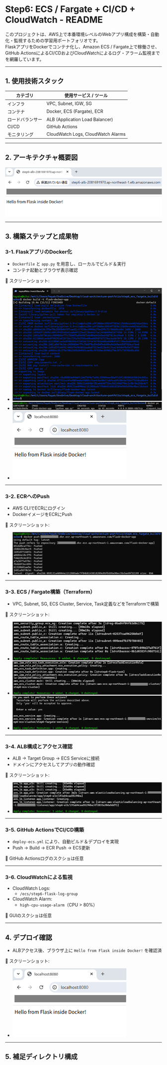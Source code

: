 # Step6: ECS / Fargate + CI/CD + CloudWatch - README

このプロジェクトは、AWS上で本番環境レベルのWebアプリ構成を構築・自動化・監視するための学習用ポートフォリオです。  
FlaskアプリをDockerでコンテナ化し、Amazon ECS / Fargate上で稼働させ、GitHub ActionsによるCI/CDおよびCloudWatchによるログ・アラーム監視までを網羅しています。

---

## 1. 使用技術スタック

| カテゴリ     | 使用サービス / ツール                    |
|------------|----------------------------------------|
| インフラ     | VPC, Subnet, IGW, SG                   |
| コンテナ     | Docker, ECS (Fargate), ECR             |
| ロードバランサー | ALB (Application Load Balancer)      |
| CI/CD      | GitHub Actions                          |
| モニタリング | CloudWatch Logs, CloudWatch Alarms     |

---

## 2. アーキテクチャ概要図

![step6_final_result](step6_final_result.png)

---

## 3. 構築ステップと成果物

### 3-1. FlaskアプリのDocker化

- `Dockerfile` と `app.py` を用意し、ローカルでビルド＆実行
- コンテナ起動とブラウザ表示確認

📸 スクリーンショット:
- ![docker build](step6_docker_build.png)
- ![docker run](step6_docker_run.png)
- ![ブラウザ表示確認](step6_browser_access.png)

---

### 3-2. ECRへのPush

- AWS CLIでECRにログイン
- DockerイメージをECRにPush

📸 スクリーンショット:
- ![ECR Push](step6_ecr_push.png)

---

### 3-3. ECS / Fargate構築（Terraform）

- VPC, Subnet, SG, ECS Cluster, Service, Task定義などをTerraformで構築

📸 スクリーンショット:
- ![VPC + SG](step6_ecs_vpc_sg.png)
- ![ECS Cluster](step6_ecs_cluster.png)
- ![Task Running](step6_ecs_task_running.png)

---

### 3-4. ALB構成とアクセス確認

- ALB → Target Group → ECS Serviceに接続
- ドメインにアクセスしてアプリの動作確認

📸 スクリーンショット:
- ![ALBアクセス](step6_alb_access.png)

---

### 3-5. GitHub ActionsでCI/CD構築

- `deploy-ecs.yml` により、自動ビルド＆デプロイを実現
- Push → Build → ECR Push → ECS更新

📘 GitHub Actionsログのスクショは任意

---

### 3-6. CloudWatchによる監視

- CloudWatch Logs:
  - `/ecs/step6-flask-log-group`
- CloudWatch Alarm:
  - `high-cpu-usage-alarm`（CPU > 80%）

📘 GUIのスクショは任意

---

## 4. デプロイ確認

- ALBアクセス後、ブラウザ上に `Hello from Flask inside Docker!` を確認済

📸 スクリーンショット:
- ![最終確認](step6_browser_access.png)

---

## 5. 補足ディレクトリ構成


